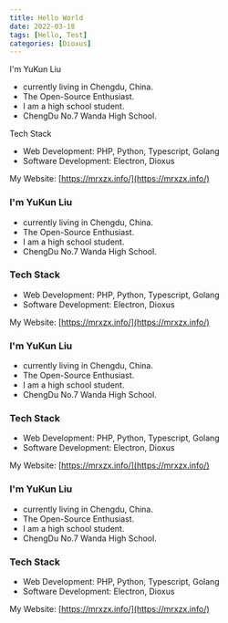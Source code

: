 ```yaml
---
title: Hello World
date: 2022-03-18
tags: [Hello, Test]
categories: [Dioxus]
---
```


I'm YuKun Liu

* currently living in Chengdu, China.
* The Open-Source Enthusiast.
* I am a high school student.
* ChengDu No.7 Wanda High School.

Tech Stack

- Web Development: PHP, Python, Typescript, Golang
- Software Development: Electron, Dioxus

My Website: [https://mrxzx.info/](https://mrxzx.info/)

### I'm YuKun Liu

* currently living in Chengdu, China.
* The Open-Source Enthusiast.
* I am a high school student.
* ChengDu No.7 Wanda High School.

### Tech Stack

- Web Development: PHP, Python, Typescript, Golang
- Software Development: Electron, Dioxus

My Website: [https://mrxzx.info/](https://mrxzx.info/)

### I'm YuKun Liu

* currently living in Chengdu, China.
* The Open-Source Enthusiast.
* I am a high school student.
* ChengDu No.7 Wanda High School.

### Tech Stack

- Web Development: PHP, Python, Typescript, Golang
- Software Development: Electron, Dioxus

My Website: [https://mrxzx.info/](https://mrxzx.info/)

### I'm YuKun Liu

* currently living in Chengdu, China.
* The Open-Source Enthusiast.
* I am a high school student.
* ChengDu No.7 Wanda High School.

### Tech Stack

- Web Development: PHP, Python, Typescript, Golang
- Software Development: Electron, Dioxus

My Website: [https://mrxzx.info/](https://mrxzx.info/)
